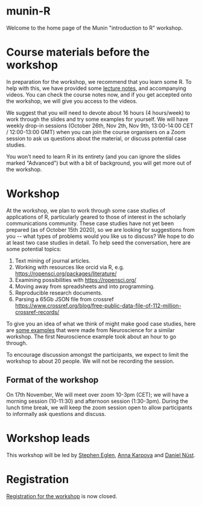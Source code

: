 # munin-R

Welcome to the home page of the Munin "introduction to R" workshop.

# Course materials before the workshop

In preparation for the workshop, we recommend that you learn some R.
To help with this, we have provided some [lecture
notes](https://github.com/lgatto/spr/blob/master/2020/spr-revised.pdf),
and accompanying videos.  You can check the course notes now, and if
you get accepted onto the workshop, we will give you access to the
videos.

We suggest that you will need to devote about 16 hours (4 hours/week)
to work through the slides and try some examples for yourself.  We
will have weekly drop-in sessions (October 26th, Nov 2th, Nov 9th,
13:00-14:00 CET / 12:00-13:00 GMT) when you can join the course organisers
on a Zoom session to ask us questions about the material, or discuss
potential case studies.

You won't need to learn R in its entirety (and you can ignore the
slides marked "Advanced") but with a bit of background, you will get
more out of the workshop.

# Workshop

At the workshop, we plan to work through some case studies of
applications of R, particularly geared to those of interest in the
scholarly communications community.  These case studies have not yet
been prepared (as of October 15th 2020), so we are looking for suggestions
from you --  what types of problems would you like us to discuss?  We
hope to do at least two case studies in detail.  To help seed the
conversation, here are some potential topics:

1. Text mining of journal articles.
2. Working with resources like orcid via R, e.g. https://ropensci.org/packages/literature/
3. Examining possibilities with https://ropensci.org/
4. Moving away from spreadsheets and into programming.
5. Reproducible research documents.
6. Parsing a 65Gb JSON file from crossref https://www.crossref.org/blog/free-public-data-file-of-112-million-crossref-records/

To give you an idea of what we think of might make good case studies,
here are [some examples](https://github.com/sje30/neuRo) that were
made from Neuroscience for a similar workshop.  The first Neuroscience
example took about an hour to go through.



To encourage discussion amongst the participants, we expect to limit
the workshop to about 20 people.  We will not be recording the session.


## Format of the workshop

On 17th November, We will meet over zoom 10-3pm (CET); we will have a
morning session (10-11:30) and afternoon session (1:30-3pm).  During
the lunch time break, we will keep the zoom session open to allow
participants to informally ask questions and discuss.


# Workshop leads

This workshop will be led by [Stephen Eglen](https://sje30.github.io),
[Anna
Karpova](https://en.uit.no/ub/ansatte/person?p_document_id=583424) and
[Daniel Nüst](https://nuest.staff.ifgi.de/).

# Registration

[Registration for the
workshop](https://site.uit.no/muninconf/pre-conference-workshop) is
now closed.





